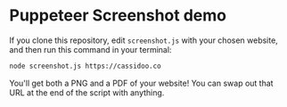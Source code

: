 # Puppeteer Screenshot demo

If you clone this repository, edit `screenshot.js` with your chosen website, and then run this command in your terminal:

```bash
node screenshot.js https://cassidoo.co
```

You'll get both a PNG and a PDF of your website! You can swap out that URL at the end of the script with anything.
